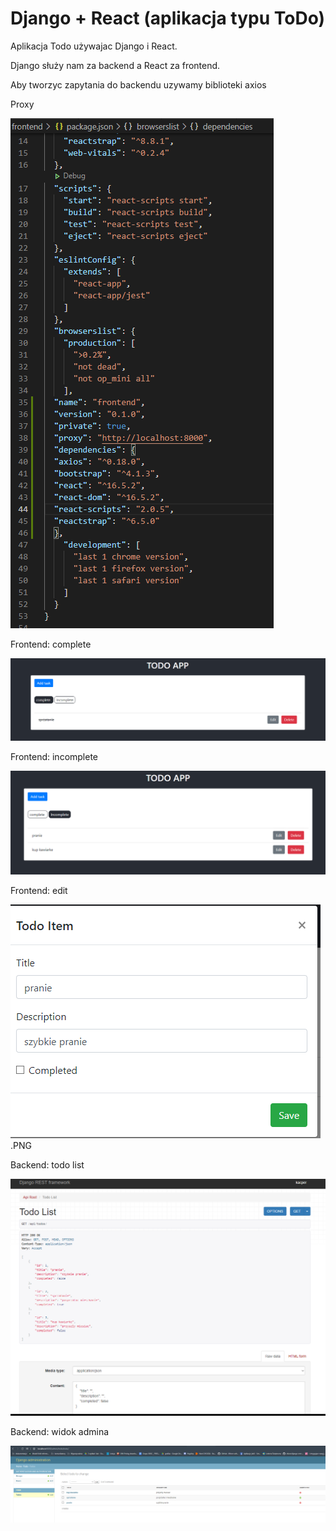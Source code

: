 # Django + React (aplikacja typu ToDo)

Aplikacja Todo używajac Django i React.

Django służy nam za backend a React za frontend.

Aby tworzyc zapytania do backendu uzywamy biblioteki axios

Proxy

![zapytania](https://github.com/Guzik98/aplikacje-internetowe-www-21688-185ic/blob/lab10.2/ss/zapytania.PNG)

Frontend: complete

![1](https://github.com/Guzik98/aplikacje-internetowe-www-21688-185ic/blob/lab10.2/ss/frontend1.PNG)

Frontend: incomplete

![2](https://github.com/Guzik98/aplikacje-internetowe-www-21688-185ic/blob/lab10.2/ss/frontend2.PNG)

Frontend: edit

![3](https://github.com/Guzik98/aplikacje-internetowe-www-21688-185ic/blob/lab10.2/ss/edytowanie.PNG).PNG

Backend: todo list

![4](https://github.com/Guzik98/aplikacje-internetowe-www-21688-185ic/blob/lab10/ss/backend1.PNG)

Backend: widok admina

![5](https://github.com/Guzik98/aplikacje-internetowe-www-21688-185ic/blob/lab10/ss/backend2.PNG)

